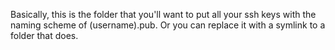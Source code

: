 Basically, this is the folder that you'll want to put all your ssh keys with the naming scheme of (username).pub. Or you can replace it with a symlink to a folder that does. 
